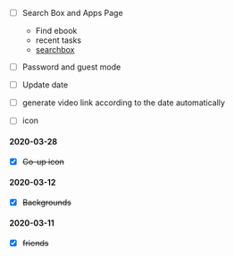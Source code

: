 - [ ] Search Box and Apps Page
  * Find ebook
  * recent tasks
  * [searchbox](https://github.com/csepulv/search-box-animation)
- [ ] Password and guest mode
- [ ] Update date
- [ ] generate video link according to the date automatically
- [ ] icon






#### 2020-03-28

- [x] ~~Go-up icon~~

#### 2020-03-12

- [x] ~~Backgrounds~~

#### 2020-03-11

- [x] ~~friends~~